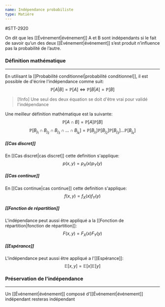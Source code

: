 ```yaml
---
name: Indépendance probabiliste
type: Matière
---
```

#STT-2920

On dit que les [[Événement|événement]] A et B sont indépendants si le fait de savoir qu’un des deux [[Événement|événement]] s’est produit n’influence pas la probabilité de l’autre.

### Définition mathématique
---
En utilisant la [[Probabilité conditionnel|probabilité conditionnel]], il est possible de d'écrire l'indépendance comme suit:
$$\mathbb{P}[A|B] = \mathbb{P}[A] \Longleftrightarrow \mathbb{P}[B|A] = \mathbb{P}[B]$$

>[!Info]
>Une seul des deux équation se doit d'être vrai pour validé l'indépendance

Une meilleur définition mathématique est la suivante:
$$\mathbb{P}[A \cap B] = \mathbb{P}[A]\mathbb{P}[B]$$
$$\mathbb{P}[B_{j_{1}} \cap B_{j_{2}}\cap B_{j_{3}} \cap \dots \cap B_{j_{k}}] = \mathbb{P}[B_{j_{1}}]\mathbb{P}[B_{j_{2}}]\mathbb{P}[B_{j_{3}}]\dots\mathbb{P}[B_{j_{k}}]$$

##### [[Cas discret]]
En [[Cas discret|cas discret]] cette definition s'applique:
$$p(x, y) = p_{X}(x)p_{Y}(y)$$

##### [[Cas continue]]
En [[Cas continue|cas continue]] cette definition s'applique:
$$f(x, y) = f_{X}(x)f_{Y}(y)$$

##### [[Fonction de répartition]]
L'indépendance peut aussi être appliqué a la [[Fonction de répartition|fonction de répartition]]:
$$F(x, y) = F_{X}(x)F_{Y}(y)$$

##### [[Espérance]]
L'indépendance peut aussi être appliqué a l'[[Espérance]]:
$$\mathbb{E}[x, y] = \mathbb{E}[x]\mathbb{E}[y]$$

### Préservation de l'indépendance
---
Un [[Événement|événement]] composé d'[[Événement|événement]] indépendant resteras indépendant